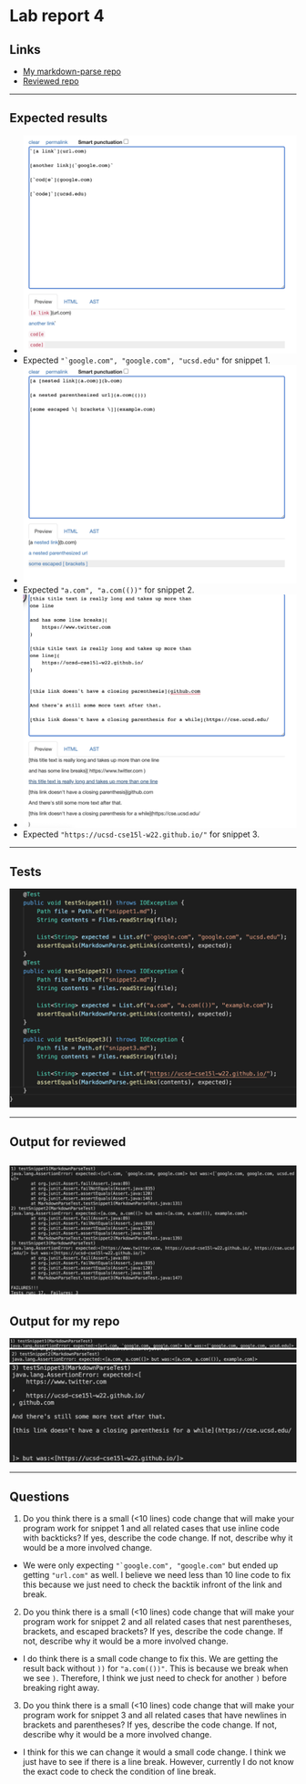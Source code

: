 # Lab report 4

## Links

* [My markdown-parse repo](https://github.com/tag717/markdown-parse)
* [Reviewed repo](https://github.com/vs2961/markdown-parse)

---
## Expected results

* ![snippet1expected](https://github.com/tag717/cse15l-lab-reports/blob/main/images4/Screen%20Shot%202022-02-25%20at%202.19.58%20PM.png?raw=true)
* Expected ```"`google.com", "google.com", "ucsd.edu"``` for snippet 1.
* ![snippet2expected](https://github.com/tag717/cse15l-lab-reports/blob/main/images4/Screen%20Shot%202022-02-25%20at%202.20.21%20PM.png?raw=true)
* Expected ```"a.com", "a.com(())"``` for snippet 2.
* ![snippet3expected](https://github.com/tag717/cse15l-lab-reports/blob/main/images4/Screen%20Shot%202022-02-25%20at%202.20.48%20PM.png?raw=true)
* Expected ```"https://ucsd-cse15l-w22.github.io/"``` for snippet 3.

---
## Tests

![tests I made](https://github.com/tag717/cse15l-lab-reports/blob/main/images4/Screen%20Shot%202022-02-25%20at%203.55.00%20PM.png?raw=true)

---
## Output for reviewed

![image](https://github.com/tag717/cse15l-lab-reports/blob/main/images4/Screen%20Shot%202022-02-25%20at%203.48.02%20PM.png?raw=true)
---
## Output for my repo

![image](https://github.com/tag717/cse15l-lab-reports/blob/main/images4/Screen%20Shot%202022-02-25%20at%203.46.26%20PM.png?raw=true)
![image](https://github.com/tag717/cse15l-lab-reports/blob/main/images4/Screen%20Shot%202022-02-25%20at%203.45.52%20PM.png?raw=true)
![image](https://github.com/tag717/cse15l-lab-reports/blob/main/images4/Screen%20Shot%202022-02-25%20at%203.46.07%20PM.png?raw=true)

---
## Questions
1. Do you think there is a small (<10 lines) code change that will make your program work for snippet 1 and all related cases that use inline code with backticks? If yes, describe the code change. If not, describe why it would be a more involved change.
* We were only expecting ```"`google.com", "google.com"``` but ended up getting ```"url.com"``` as well. I believe we need less than 10 line code to fix this because we just need to check the backtik infront of the link and break.
2. Do you think there is a small (<10 lines) code change that will make your program work for snippet 2 and all related cases that nest parentheses, brackets, and escaped brackets? If yes, describe the code change. If not, describe why it would be a more involved change.
* I do think there is a small code change to fix this. We are getting the result back without ```))``` for ```"a.com(())"```. This is because we break when we see ```)```. 
Therefore, I think we just need to check for another ```)``` before breaking right away.
3. Do you think there is a small (<10 lines) code change that will make your program work for snippet 3 and all related cases that have newlines in brackets and parentheses? If yes, describe the code change. If not, describe why it would be a more involved change.
* I think for this we can change it would a small code change. I think we just have to see if there is a line break. However, currently I do not know the exact code to check the condition of line break.


